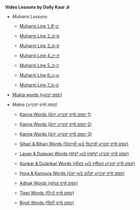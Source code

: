 **Video Lessons by Dolly Kaur Ji**


* *Muharni Lessons*

  *  [Muharni Line 1_ੳ-ਹ](https://www.youtube.com/watch?v=mGow12J5SVM)

  *  [Muharni Line 2_ਕ-ਙ](https://www.youtube.com/watch?v=4CglLjEIaq8)

  *  [Muharni Line 3_ਚ-ਞ](https://www.youtube.com/watch?v=o6lfVY33_U4)

  *  [Muharni Line 4_ਟ-ਣ](https://www.youtube.com/watch?v=EHuwummorc8)

  *  [Muharni Line 5_ਤ-ਨ](https://www.youtube.com/watch?v=Y_N8rKr2DqA)

  *  [Muharni Line 6_ਪ-ਮ](https://www.youtube.com/watch?v=qUMB-Z27rxY&t=14s)

  *  [Muharni Line 7_ਯ-ੜ](https://www.youtube.com/watch?v=_0GXVGoED54)
  
* [Mukta words (ਮੁਕਤਾ ਸ਼ਬਦ)](https://www.youtube.com/playlist?list=PL3LG80z1ctknWKPyEzb6s63O4Mvevc4et)

* *Matra (ਮਾਤਰਾ ਵਾਲੇ ਸ਼ਬਦ)*

  * [Kanna Words (ਕੰਨਾ ਮਾਤਰਾ ਵਾਲੇ ਸ਼ਬਦ-1)](https://www.youtube.com/watch?v=qokt6YlJHjQ)

  * [Kanna Words (ਕੰਨਾ ਮਾਤਰਾ ਵਾਲੇ ਸ਼ਬਦ-2)](https://www.youtube.com/watch?v=v3eQuqz7im8)

  * [Kanna Words (ਕੰਨਾ ਮਾਤਰਾ ਵਾਲੇ ਸ਼ਬਦ-3)](https://www.youtube.com/watch?v=4N07bYro1WM)

  * [Sihari & Bihari Words (ਸਿਹਾਰੀ ਅਤੇ ਬਿਹਾਰੀ ਮਾਤਰਾ ਵਾਲੇ ਸ਼ਬਦ)](https://www.youtube.com/watch?v=GrsQ7FAKjVs)
 
  * [Lavan & Dulavan Words (ਲਾਂਵਾਂ ਅਤੇ ਦੁਲਾਂਵਾਂ ਮਾਤਰਾ ਵਾਲੇ ਸ਼ਬਦ)](https://www.youtube.com/watch?v=D-x3BL3Xfi0)

  * [Aunkar & Dulankar Words (ਔਂਕੜ ਅਤੇ ਦੁਲੈਂਕੜ ਮਾਤਰਾ ਵਾਲੇ ਸ਼ਬਦ)](https://www.youtube.com/watch?v=cW8x8xYyqeU)

  * [Hora & Kanoura Words (ਹੋੜਾ ਅਤੇ ਕਨੌਂੜਾ ਮਾਤਰਾ ਵਾਲੇ ਸ਼ਬਦ)](https://www.youtube.com/watch?v=HqnZWvTW938)

  * [Adhak Words (ਅੱਧਕ ਵਾਲੇ ਸ਼ਬਦ)](https://www.youtube.com/watch?v=wM4k50hUHiA)

  * [Tippi Words (ਟਿੱਪੀ ਵਾਲੇ ਸ਼ਬਦ)](https://www.youtube.com/watch?v=ICQYHoiPibM) 
 
  * [Bindi Words (ਬਿੰਦੀ ਵਾਲੇ ਸ਼ਬਦ)](https://www.youtube.com/watch?v=zmJT9Q0KjrU)

